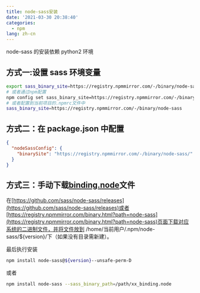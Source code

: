 ```yaml
---
title: node-sass安装
date: '2021-03-30 20:38:40'
categories:
  - npm
lang: zh-cn
---
```


node-sass 的安装依赖 python2 环境

## 方式一:设置 sass 环境变量

```bash
export sass_binary_site=https://registry.npmmirror.com/-/binary/node-sass
# 或者通过npm配置
npm config set sass_binary_site=https://registry.npmmirror.com/-/binary/node-sass
# 或者配置到当前项目的.npmrc文件中
sass_binary_site=https://registry.npmmirror.com/-/binary/node-sass
```

<!-- more -->

## 方式二：在 package.json 中配置

```json
{
  "nodeSassConfig": {
    "binarySite": "https://registry.npmmirror.com/-/binary/node-sass/"
  }
}
```

## 方式三：手动下载[binding.node](https://links.jianshu.com/go?to=https%3A%2F%2Fgithub.com%2Fsass%2Fnode-sass%2Freleases%2Fdownload%2Fv4.13.1%2Fdarwin-x64-11_binding.node)文件

在[https://github.com/sass/node-sass/releases](https://github.com/sass/node-sass/releases)或者[https://registry.npmmirror.com/binary.html?path=node-sass](https://registry.npmmirror.com/binary.html?path=node-sass)页面下载对应系统的二进制文件，并将文件放到 /home/当前用户/.npm/node-sass/\${version}/下（如果没有目录需新建）。

最后执行安装

```bash
npm install node-sass@${version}--unsafe-perm-D
```

或者

```bash
npm install node-sass --sass_binary_path=/path/xx_binding.node
```
